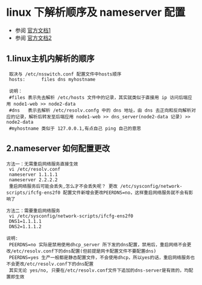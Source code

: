 # linux 下解析顺序及 nameserver 配置

- 参阅 [官方文档1](https://www.thegeekdiary.com/centos-rhel-dns-servers-in-etcresolv-conf-change-after-a-rebootnetwork-service-restart-how-to-make-them-permanent/)
- 参阅 [官方文档2](https://ma.ttias.be/centos-7-networkmanager-keeps-overwriting-etcresolv-conf/)
 

## 1.linux主机内解析的顺序
```
 取决与 /etc/nsswitch.conf 配置文件中hosts顺序
 hosts:      files dns myhostname   

 说明：
 #files 表示先去解析 /etc/hosts 文件中的记录，其实就类似于直接用 ip 访问后端应用 node1-web >> node2-data
 #dns   表示去解析 /etc/resolv.confg 中的 dns 地址，由 dns 去正向和反向解析对应的记录，解析后转发至后端应用 node1-web >> dns_server(node2-data 记录) >> node2-data
 #myhostname 类似于 127.0.0.1,有点自己 ping 自己的意思
```

## 2.nameserver 如何配置更改
``` 
方法一：无需重启网络服务直接生效
 vi /etc/resolv.conf
 nameserver 1.1.1.1
 nameserver 2.2.2.2
 重启网络服务后可能会丢失,怎么才不会丢失呢？ 更改 /etc/sysconfig/network-scripts/ifcfg-ens2f0 配置文件新增会更改PEERDNS=no，这样重启网络服务就不会有影响了

方法二：需要重启网络服务
 vi /etc/sysconfig/network-scripts/ifcfg-ens2f0
 DNS1=1.1.1.1
 DNS2=1.1.1.2

说明: 
 PEERDNS=no 实际是禁用使用dhcp_server 所下发的dns配置，禁用后，重启网络不会更改/etc/resolv.conf下的dns配置(但前提是网卡配置文件不要配置dns)
 PEERDNS=yes 生产一般都是静态配置文件，不会使用dhcp，所以yes的话，重启网络服务也不会更改/etc/resolv.conf下的dns配置 
 其实无论 yes/no, 只要在/etc/resolv.conf文件下追加的dns-server是有效的，均配置即生效
```
